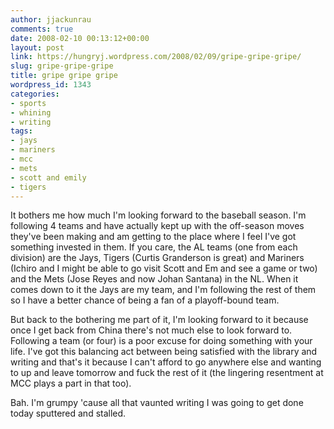 ```yaml
---
author: jjackunrau
comments: true
date: 2008-02-10 00:13:12+00:00
layout: post
link: https://hungryj.wordpress.com/2008/02/09/gripe-gripe-gripe/
slug: gripe-gripe-gripe
title: gripe gripe gripe
wordpress_id: 1343
categories:
- sports
- whining
- writing
tags:
- jays
- mariners
- mcc
- mets
- scott and emily
- tigers
---
```


It bothers me how much I'm looking forward to the baseball season. I'm following 4 teams and have actually kept up with the off-season moves they've been making and am getting to the place where I feel I've got something invested in them. If you care, the AL teams (one from each division) are the Jays, Tigers (Curtis Granderson is great) and Mariners (Ichiro and I might be able to go visit Scott and Em and see a game or two) and the Mets (Jose Reyes and now Johan Santana) in the NL. When it comes down to it the Jays are my team, and I'm following the rest of them so I have a better chance of being a fan of a playoff-bound team.

But back to the bothering me part of it, I'm looking forward to it because once I get back from China there's not much else to look forward to. Following a team (or four) is a poor excuse for doing something with your life. I've got this balancing act between being satisfied with the library and writing and that's it because I can't afford to go anywhere else and wanting to up and leave tomorrow and fuck the rest of it (the lingering resentment at MCC plays a part in that too).

Bah. I'm grumpy 'cause all that vaunted writing I was going to get done today sputtered and stalled.
